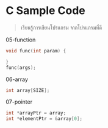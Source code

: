# C Sample Code #

> เรียนรู้การเขียนโปรแกรม จากโปรแกรมที่ดี

05-function
```c
void func(int param) {

}
func(args);
```

06-array
```c
int array[SIZE];
```

07-pointer
```c
int *arrayPtr = array;
int *elementPtr = &array[0];
```
